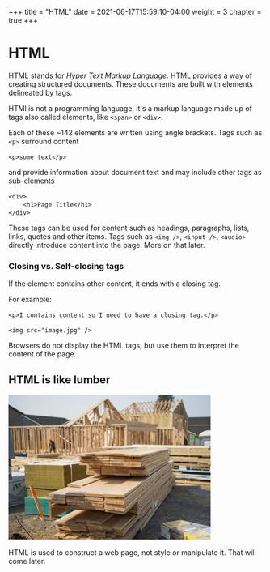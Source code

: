 +++
title = "HTML"
date = 2021-06-17T15:59:10-04:00
weight = 3
chapter = true
+++

# HTML

HTML stands for _Hyper Text Markup Language_. HTML provides a way of creating structured documents. These documents are built with elements delineated by tags. 

HTMl is not a programming language, it's a markup language made up of tags also called elements, like ```<span>``` or ```<div>```. 

Each of these ~142 elements are written using angle brackets. Tags such as ```<p>``` surround content 
```
<p>some text</p>
```
and provide information about document text and may include other tags as sub-elements 
```
<div>
    <h1>Page Title</h1>
</div>
```
These tags can be used for content such as headings, paragraphs, lists, links, quotes and other items. Tags such as ```<img />```,  ```<input />```, ```<audio>``` directly introduce content into the page. More on that later. 

### Closing vs. Self-closing tags

If the element contains other content, it ends with a closing tag.

For example:
```
<p>I contains content so I need to have a closing tag.</p>
```

```
<img src="image.jpg" />
```

Browsers do not display the HTML tags, but use them to interpret the content of the page.

## HTML is like lumber

![html is like lumber](images/lumber-house.jpg)

HTML is used to construct a web page, not style or manipulate it. That will come later. 